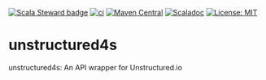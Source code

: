 [![Scala Steward badge](https://img.shields.io/badge/Scala_Steward-helping-blue.svg?style=flat&logo=data:image/png;base64,iVBORw0KGgoAAAANSUhEUgAAAA4AAAAQCAMAAAARSr4IAAAAVFBMVEUAAACHjojlOy5NWlrKzcYRKjGFjIbp293YycuLa3pYY2LSqql4f3pCUFTgSjNodYRmcXUsPD/NTTbjRS+2jomhgnzNc223cGvZS0HaSD0XLjbaSjElhIr+AAAAAXRSTlMAQObYZgAAAHlJREFUCNdNyosOwyAIhWHAQS1Vt7a77/3fcxxdmv0xwmckutAR1nkm4ggbyEcg/wWmlGLDAA3oL50xi6fk5ffZ3E2E3QfZDCcCN2YtbEWZt+Drc6u6rlqv7Uk0LdKqqr5rk2UCRXOk0vmQKGfc94nOJyQjouF9H/wCc9gECEYfONoAAAAASUVORK5CYII=)](https://scala-steward.org)
[![ci](https://github.com/ASRagab/unstructured4s/workflows/pull-request/badge.svg)](https://github.com/ASRagab/unstructured4s/actions)
[![Maven Central](https://img.shields.io/maven-central/v/org.twelvehart/unstructured4s-core_3.svg?label=Maven%20Central)](https://search.maven.org/search?q=g:%22org.twelvehart%22%20AND%20a:%22unstructured4s-core_3%22)
[![Scaladoc](https://javadoc.io/badge2/org.twelvehart/unstructured4s-core_3/javadoc.svg)](https://javadoc.io/doc/org.twelvehart/unstructured4s-core_3)
[![License: MIT](https://img.shields.io/badge/License-MIT-yellow.svg)](https://opensource.org/licenses/MIT)

# unstructured4s
unstructured4s: An API wrapper for Unstructured.io
